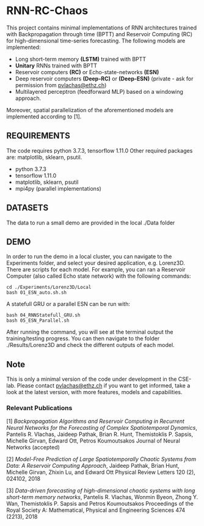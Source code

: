 # RNN-RC-Chaos

This project contains minimal implementations of RNN architectures trained with Backpropagation through time (BPTT) and Reservoir Computing (RC) for high-dimensional time-series forecasting. The following models are implemented:
- Long short-term memory **(LSTM)** trained with BPTT
- **Unitary** RNNs trained with BPTT
- Reservoir computers **(RC)** or Echo-state-networks **(ESN)**
- Deep reservoir computers **(Deep-RC)** or  **(Deep-ESN)** (private - ask for permission from pvlachas@ethz.ch)
- Multilayered perceptron (feedforward MLP) based on a windowing approach.

Moreover, spatial parallelization of the aforementioned models are implemented according to [1].

## REQUIREMENTS

The code requires python 3.7.3, tensorflow 1.11.0
Other required packages are: matplotlib, sklearn, psutil.
- python 3.7.3
- tensorflow 1.11.0
- matplotlib, sklearn, psutil
- mpi4py (parallel implementations)

## DATASETS

The data to run a small demo are provided in the local ./Data folder

## DEMO

In order to run the demo in a local cluster, you can navigate to the Experiments folder, and select your desired application, e.g. Lorenz3D. There are scripts for each model. For example, you can ran a Reservoir Computer (also called Echo state network) with the following commands:
```
cd ./Experiments/Lorenz3D/Local
bash 01_ESN_auto.sh.sh
```
A statefull GRU or a parallel ESN can be run with:
```
bash 04_RNNStatefull_GRU.sh
bash 05_ESN_Parallel.sh
```
After running the command, you will see at the terminal output the training/testing progress.
You can then navigate to the folder ./Results/Lorenz3D and check the different outputs of each model.

## Note

This is only a minimal version of the code under development in the CSE-lab.
Please contact pvlachas@ethz.ch if you want to get informed, take a look at the latest version, with more features, models and capabilities.

### Relevant Publications
[1] *Backpropagation Algorithms and Reservoir Computing in Recurrent Neural Networks for the Forecasting of Complex Spatiotemporal Dynamics*, Pantelis R. Vlachas, Jaideep Pathak, Brian R. Hunt, Themistoklis P. Sapsis, Michelle Girvan, Edward Ott, Petros Koumoutsakos
Journal of Neural Networks (accepted)

[2] *Model-Free Prediction of Large Spatiotemporally Chaotic Systems from Data: A Reservoir Computing Approach*, Jaideep Pathak, Brian Hunt, Michelle Girvan, Zhixin Lu, and Edward Ott
Physical Review Letters 120 (2), 024102, 2018

[3] *Data-driven forecasting of high-dimensional chaotic systems with long short-term memory networks*, Pantelis R. Vlachas, Wonmin Byeon, Zhong Y. Wan, Themistoklis P. Sapsis and Petros Koumoutsakos
Proceedings of the Royal Society A: Mathematical, Physical and Engineering Sciences 474 (2213), 2018
   






